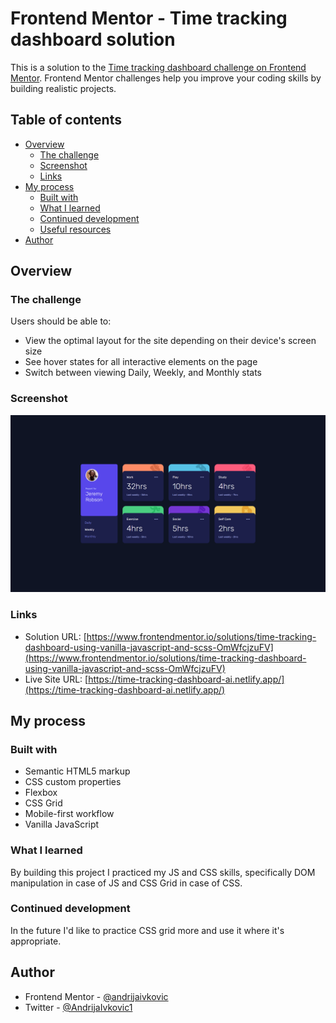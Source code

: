 # Frontend Mentor - Time tracking dashboard solution

This is a solution to the [Time tracking dashboard challenge on Frontend Mentor](https://www.frontendmentor.io/challenges/time-tracking-dashboard-UIQ7167Jw). Frontend Mentor challenges help you improve your coding skills by building realistic projects.

## Table of contents

- [Overview](#overview)
  - [The challenge](#the-challenge)
  - [Screenshot](#screenshot)
  - [Links](#links)
- [My process](#my-process)
  - [Built with](#built-with)
  - [What I learned](#what-i-learned)
  - [Continued development](#continued-development)
  - [Useful resources](#useful-resources)
- [Author](#author)

## Overview

### The challenge

Users should be able to:

- View the optimal layout for the site depending on their device's screen size
- See hover states for all interactive elements on the page
- Switch between viewing Daily, Weekly, and Monthly stats

### Screenshot

![](./screenshot.png)

### Links

- Solution URL: [https://www.frontendmentor.io/solutions/time-tracking-dashboard-using-vanilla-javascript-and-scss-OmWfcjzuFV](https://www.frontendmentor.io/solutions/time-tracking-dashboard-using-vanilla-javascript-and-scss-OmWfcjzuFV)
- Live Site URL: [https://time-tracking-dashboard-ai.netlify.app/](https://time-tracking-dashboard-ai.netlify.app/)

## My process

### Built with

- Semantic HTML5 markup
- CSS custom properties
- Flexbox
- CSS Grid
- Mobile-first workflow
- Vanilla JavaScript

### What I learned

By building this project I practiced my JS and CSS skills, specifically DOM manipulation in case of JS and CSS Grid in case of CSS.

### Continued development

In the future I'd like to practice CSS grid more and use it where it's appropriate.

## Author

- Frontend Mentor - [@andrijaivkovic](https://www.frontendmentor.io/profile/andrijaivkovic)
- Twitter - [@AndrijaIvkovic1](https://www.twitter.com/AndrijaIvkovic1)
